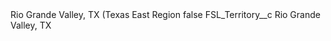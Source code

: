 <?xml version="1.0" encoding="UTF-8"?>
<CustomMetadata xmlns="http://soap.sforce.com/2006/04/metadata" xmlns:xsi="http://www.w3.org/2001/XMLSchema-instance" xmlns:xsd="http://www.w3.org/2001/XMLSchema">
    <label>Rio Grande Valley, TX (Texas East Region</label>
    <protected>false</protected>
    <values>
        <field>FSL_Territory__c</field>
        <value xsi:type="xsd:string">Rio Grande Valley, TX</value>
    </values>
</CustomMetadata>
